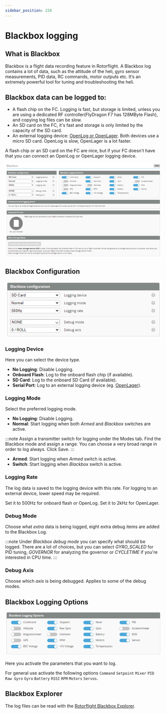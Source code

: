 ```yaml
---
sidebar_position: 220
---
```


# Blackbox logging

## What is Blackbox

Blackbox is a flight data recording feature in Rotorflight. A Blackbox log contains a lot of data, such as the attitude of the heli, gyro sensor measurements, PID data,  RC commands, motor outputs etc. It’s an extremely powerful tool for tuning and troubleshooting the heli.

## Blackbox data can be logged to:

* A flash chip on the FC. Logging is fast, but storage is limited, unless you are using a dedicated RF controller(FlyDragon F7 has 128MByte Flash), and copying log files can be slow.
* An SD card on the FC, it's fast and storage is only limited by the capacity of the SD card.
* An external logging device: [OpenLog or OpenLager](../Tutorial-Walkthroughs/OpenLog-OpenLager.md). Both devices use a micro SD card. OpenLog is slow, OpenLager is a lot faster.
  
A flash chip or an SD card on the FC are nice, but if your FC doesn't have that you can connect an OpenLog or OpenLager logging device.

![Blackbox Tab](./img/blackbox-main.png)

## Blackbox Configuration

![Blackbox Tab](./img/blackbox-config.png)

### Logging Device

Here you can select the device type.

* **No Logging**: Disable Logging.
* **Onboard Flash**: Log to the onboard flash chip (if available).
* **SD Card**: Log to the onboard SD Card (if available).
* **Serial Port**: Log to an external logging device (eg. [OpenLager](../Tutorial-Walkthroughs/OpenLog-OpenLager.md)).

### Logging Mode

Select the preferred logging mode.

* **No Logging**: Disable Logging.
* **Normal**: Start logging when both *Armed* and *Blackbox* switches are active.

:::note 
Assign a transmitter switch for logging under the Modes tab. Find the Blackbox mode and assign a range. You can choose a very broad range in order to log always. Click Save.
:::

* **Armed**: Start logging when *Armed* switch is active.
* **Switch**: Start logging when *Blackbox* switch is active.

### Logging Rate

The log data is saved to the logging device with this rate. For logging to an external device, lower speed may be required.

Set it to 500Hz for onboard flash or OpenLog.
Set it to 2kHz for OpenLager.

### Debug Mode

Choose what *extra* data is being logged, eight extra debug items are added to the Blackbox Log.

:::note
Under _Blackbox debug mode_ you can specify what should be logged. There are a lot of choices, but you can select _GYRO_SCALED_ for PID tuning, _GOVERNOR_ for analyzing the governor or _CYCLETIME_ if you're interested in CPU time.
:::

### Debug Axis

Choose which *axis* is being debugged. Applies to some of the debug modes.

## Blackbox Logging Options

![Blackbox Tab](./img/blackbox-options.png)

Here you activate the parameters that you want to log.

For general use activate the following options `Command` `Setpoint` `Mixer` `PID` `Raw Gyro` `Gyro` `Battery` `RSSI` `RPM` `Motors` `Servos`.

## Blackbox Explorer

The log files can be read with the [Rotorflight Blackbox Explorer](https://github.com/rotorflight/rotorflight-blackbox).
